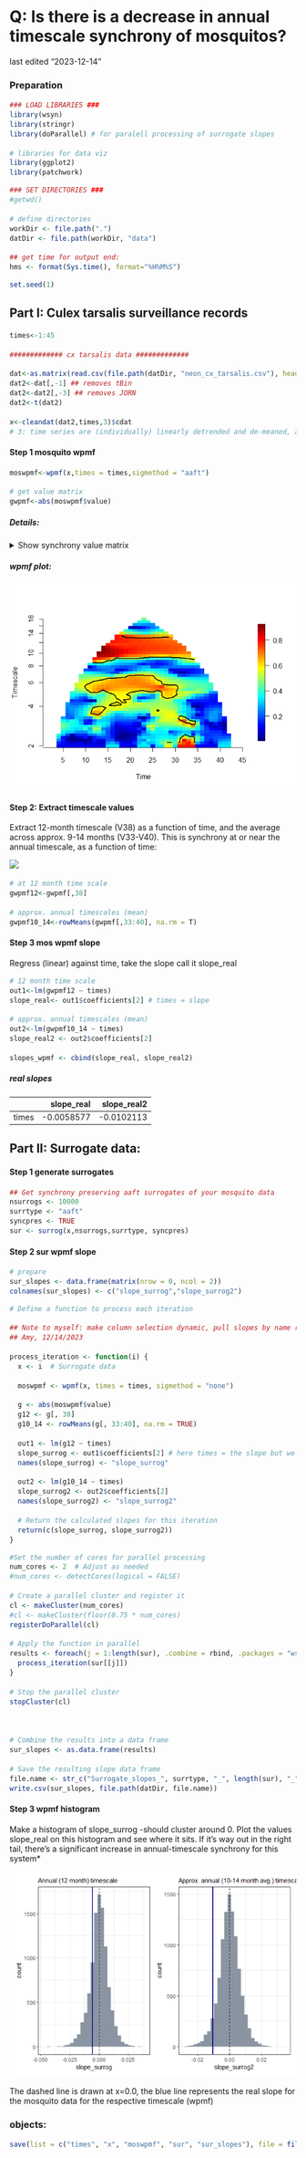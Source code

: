 Q: Is there is a decrease in annual timescale synchrony of mosquitos?
================
last edited “2023-12-14”

### Preparation

``` r
### LOAD LIBRARIES ###
library(wsyn)
library(stringr)
library(doParallel) # for paralell processing of surrogate slopes

# libraries for data viz
library(ggplot2)
library(patchwork)
```

``` r
### SET DIRECTORIES ###
#getwd()

# define directories
workDir <- file.path(".")
datDir <- file.path(workDir, "data")

## get time for output end:
hms <- format(Sys.time(), format="%H%M%S")
```

``` r
set.seed(1)
```

## Part I: Culex tarsalis surveillance records

``` r
times<-1:45

############# cx tarsalis data ############# 

dat<-as.matrix(read.csv(file.path(datDir, "neon_cx_tarsalis.csv"), header = T))
dat2<-dat[,-1] ## removes tBin
dat2<-dat2[,-3] ## removes JORN
dat2<-t(dat2)

x<-cleandat(dat2,times,3)$cdat
# 3: time series are (individually) linearly detrended and de-meaned, and variances are standardized to 1
```

#### Step 1 mosquito wpmf

``` r
moswpmf<-wpmf(x,times = times,sigmethod = "aaft")

# get value matrix
gwpmf<-abs(moswpmf$value)
```

##### Details:

<details>
<summary>
Show synchrony value matrix
</summary>

|           |           |           |           |           |           |           |           |           |           |           |           |           |           |           |           |           |           |           |           |           |           |           |           |           |           |           |           |           |           |           |           |           |           |           |           |           |           |           |           |           |           |           |           |           |           |
|----------:|----------:|----------:|----------:|----------:|----------:|----------:|----------:|----------:|----------:|----------:|----------:|----------:|----------:|----------:|----------:|----------:|----------:|----------:|----------:|----------:|----------:|----------:|----------:|----------:|----------:|----------:|----------:|----------:|----------:|----------:|----------:|----------:|----------:|----------:|----------:|----------:|----------:|----------:|----------:|----------:|----------:|----------:|----------:|----------:|----------:|
|       NaN |       NaN |       NaN |       NaN |       NaN |       NaN |       NaN |       NaN |       NaN |       NaN |       NaN |       NaN |       NaN |       NaN |       NaN |       NaN |       NaN |       NaN |       NaN |       NaN |       NaN |       NaN |       NaN |       NaN |       NaN |       NaN |       NaN |       NaN |       NaN |       NaN |       NaN |       NaN |       NaN |       NaN |       NaN |       NaN |       NaN |       NaN |       NaN |       NaN |       NaN |       NaN |       NaN |       NaN |       NaN |       NaN |
|       NaN |       NaN |       NaN |       NaN |       NaN |       NaN |       NaN |       NaN |       NaN |       NaN |       NaN |       NaN |       NaN |       NaN |       NaN |       NaN |       NaN |       NaN |       NaN |       NaN |       NaN |       NaN |       NaN |       NaN |       NaN |       NaN |       NaN |       NaN |       NaN |       NaN |       NaN |       NaN |       NaN |       NaN |       NaN |       NaN |       NaN |       NaN |       NaN |       NaN |       NaN |       NaN |       NaN |       NaN |       NaN |       NaN |
|       NaN |       NaN |       NaN |       NaN |       NaN |       NaN |       NaN |       NaN |       NaN |       NaN |       NaN |       NaN |       NaN |       NaN |       NaN |       NaN |       NaN |       NaN |       NaN |       NaN |       NaN |       NaN |       NaN |       NaN |       NaN |       NaN |       NaN |       NaN |       NaN |       NaN |       NaN |       NaN |       NaN |       NaN |       NaN |       NaN |       NaN |       NaN |       NaN |       NaN |       NaN |       NaN |       NaN |       NaN |       NaN |       NaN |
| 0.1111111 | 0.1558888 | 0.2361581 | 0.3252592 | 0.3988862 |       NaN |       NaN |       NaN |       NaN |       NaN |       NaN |       NaN |       NaN |       NaN |       NaN |       NaN |       NaN |       NaN |       NaN |       NaN |       NaN |       NaN |       NaN |       NaN |       NaN |       NaN |       NaN |       NaN |       NaN |       NaN |       NaN |       NaN |       NaN |       NaN |       NaN |       NaN |       NaN |       NaN |       NaN |       NaN |       NaN |       NaN |       NaN |       NaN |       NaN |       NaN |
| 0.1111111 | 0.1229191 | 0.1415883 | 0.1140867 | 0.3054366 | 0.3357869 | 0.4023583 | 0.4551149 | 0.4185162 | 0.3445372 | 0.2650301 |       NaN |       NaN |       NaN |       NaN |       NaN |       NaN |       NaN |       NaN |       NaN |       NaN |       NaN |       NaN |       NaN |       NaN |       NaN |       NaN |       NaN |       NaN |       NaN |       NaN |       NaN |       NaN |       NaN |       NaN |       NaN |       NaN |       NaN |       NaN |       NaN |       NaN |       NaN |       NaN |       NaN |       NaN |       NaN |
| 0.1111111 | 0.0929409 | 0.0480720 | 0.0616017 | 0.1905323 | 0.3117310 | 0.3717156 | 0.4004095 | 0.3889305 | 0.3180337 | 0.2203674 | 0.2111257 | 0.2288120 | 0.2419402 | 0.2498092 | 0.2602336 |       NaN |       NaN |       NaN |       NaN |       NaN |       NaN |       NaN |       NaN |       NaN |       NaN |       NaN |       NaN |       NaN |       NaN |       NaN |       NaN |       NaN |       NaN |       NaN |       NaN |       NaN |       NaN |       NaN |       NaN |       NaN |       NaN |       NaN |       NaN |       NaN |       NaN |
| 0.1111111 | 0.0707549 | 0.0295094 | 0.0152787 | 0.0504880 | 0.3075730 | 0.3421693 | 0.3685829 | 0.3799351 | 0.3728025 | 0.2002927 | 0.2304487 | 0.2481579 | 0.2529217 | 0.2433732 | 0.2133786 | 0.1606345 | 0.3055189 | 0.3440882 | 0.3949006 |       NaN |       NaN |       NaN |       NaN |       NaN |       NaN |       NaN |       NaN |       NaN |       NaN |       NaN |       NaN |       NaN |       NaN |       NaN |       NaN |       NaN |       NaN |       NaN |       NaN |       NaN |       NaN |       NaN |       NaN |       NaN |       NaN |
| 0.1111111 | 0.0952331 | 0.0201115 | 0.0688411 | 0.1549648 | 0.2574753 | 0.3213171 | 0.3460064 | 0.3458052 | 0.3377030 | 0.3047604 | 0.2822278 | 0.2811710 | 0.2725297 | 0.2472184 | 0.1984226 | 0.1782752 | 0.2537434 | 0.3286961 | 0.4057901 | 0.4753775 | 0.5194373 | 0.5351233 |       NaN |       NaN |       NaN |       NaN |       NaN |       NaN |       NaN |       NaN |       NaN |       NaN |       NaN |       NaN |       NaN |       NaN |       NaN |       NaN |       NaN |       NaN |       NaN |       NaN |       NaN |       NaN |       NaN |
| 0.1111111 | 0.1176427 | 0.0075641 | 0.0930877 | 0.1643041 | 0.2467696 | 0.3297153 | 0.3394948 | 0.2901897 | 0.2693671 | 0.2969296 | 0.3223574 | 0.3254502 | 0.3055584 | 0.2704455 | 0.2120873 | 0.1645932 | 0.2035513 | 0.3025740 | 0.4192067 | 0.5074390 | 0.5470675 | 0.5513230 | 0.5204776 | 0.4659228 | 0.4319201 |       NaN |       NaN |       NaN |       NaN |       NaN |       NaN |       NaN |       NaN |       NaN |       NaN |       NaN |       NaN |       NaN |       NaN |       NaN |       NaN |       NaN |       NaN |       NaN |       NaN |
| 0.1111111 | 0.0570701 | 0.0282306 | 0.1376828 | 0.1554864 | 0.2597774 | 0.4027627 | 0.3523791 | 0.1388751 | 0.1545901 | 0.2522971 | 0.3654468 | 0.3872743 | 0.3543741 | 0.3164871 | 0.2333953 | 0.1166811 | 0.1662577 | 0.2878363 | 0.4452272 | 0.5500525 | 0.5771025 | 0.5699942 | 0.5371401 | 0.4871304 | 0.4382310 | 0.3648916 | 0.2000057 |       NaN |       NaN |       NaN |       NaN |       NaN |       NaN |       NaN |       NaN |       NaN |       NaN |       NaN |       NaN |       NaN |       NaN |       NaN |       NaN |       NaN |       NaN |
| 0.1111111 | 0.0723692 | 0.0544228 | 0.0521686 | 0.2308283 | 0.3178276 | 0.2940218 | 0.3868261 | 0.1504395 | 0.1228158 | 0.2472355 | 0.5434320 | 0.5081454 | 0.4517755 | 0.3916182 | 0.2705804 | 0.0475202 | 0.2831336 | 0.4228818 | 0.5487171 | 0.6030967 | 0.6083381 | 0.5901847 | 0.5547964 | 0.5036000 | 0.4382975 | 0.3418867 | 0.1812423 | 0.0935750 | 0.3621180 |       NaN |       NaN |       NaN |       NaN |       NaN |       NaN |       NaN |       NaN |       NaN |       NaN |       NaN |       NaN |       NaN |       NaN |       NaN |       NaN |
| 0.1111111 | 0.1104322 | 0.1351044 | 0.1420198 | 0.2375343 | 0.3993859 | 0.4872563 | 0.4230526 | 0.2862884 | 0.2281204 | 0.4519521 | 0.6242461 | 0.6678815 | 0.5906038 | 0.4772438 | 0.3647506 | 0.0466724 | 0.3594774 | 0.4525020 | 0.6162225 | 0.6513820 | 0.6372312 | 0.6102254 | 0.5728858 | 0.5181360 | 0.4352942 | 0.3216624 | 0.1835795 | 0.1823375 | 0.3321624 | 0.6783493 | 0.7880276 |       NaN |       NaN |       NaN |       NaN |       NaN |       NaN |       NaN |       NaN |       NaN |       NaN |       NaN |       NaN |       NaN |       NaN |
| 0.1111111 | 0.0826785 | 0.0877416 | 0.1835896 | 0.2838437 | 0.3878497 | 0.4714805 | 0.4143301 | 0.3503338 | 0.3084012 | 0.5264601 | 0.6601928 | 0.6494254 | 0.6031421 | 0.5304519 | 0.4656991 | 0.4175955 | 0.4043997 | 0.3811121 | 0.5935816 | 0.6829457 | 0.6597347 | 0.6285298 | 0.5916610 | 0.5339084 | 0.4302336 | 0.3006151 | 0.2040994 | 0.2500076 | 0.3778144 | 0.6199738 | 0.7710154 | 0.8745456 | 0.9125643 |       NaN |       NaN |       NaN |       NaN |       NaN |       NaN |       NaN |       NaN |       NaN |       NaN |       NaN |       NaN |
| 0.1111111 | 0.0646911 | 0.1025416 | 0.1888586 | 0.2572027 | 0.2939139 | 0.2362693 | 0.3281617 | 0.3369753 | 0.3142609 | 0.3300285 | 0.5212867 | 0.5807151 | 0.5819336 | 0.5504465 | 0.5122152 | 0.4843665 | 0.4537410 | 0.4081856 | 0.4455184 | 0.6987825 | 0.6729647 | 0.6439373 | 0.6114642 | 0.5550747 | 0.4216974 | 0.2734854 | 0.2197771 | 0.2529871 | 0.3685637 | 0.5537627 | 0.7458711 | 0.8710832 | 0.9011024 | 0.9124479 | 0.9197997 |       NaN |       NaN |       NaN |       NaN |       NaN |       NaN |       NaN |       NaN |       NaN |       NaN |
| 0.3333333 | 0.2566444 | 0.1953514 | 0.1909163 | 0.1990845 | 0.1961491 | 0.2128776 | 0.2784005 | 0.3191774 | 0.2961099 | 0.3150963 | 0.4068206 | 0.5038066 | 0.5551305 | 0.5571698 | 0.5389329 | 0.5217482 | 0.5057316 | 0.4955620 | 0.5682277 | 0.6837460 | 0.6763087 | 0.6558599 | 0.6315236 | 0.5871170 | 0.4028609 | 0.2365233 | 0.2293978 | 0.2450997 | 0.3421269 | 0.4816793 | 0.7111113 | 0.8658024 | 0.8859176 | 0.8905887 | 0.8643269 | 0.7825736 |       NaN |       NaN |       NaN |       NaN |       NaN |       NaN |       NaN |       NaN |       NaN |
| 0.3333333 | 0.2814097 | 0.1965927 | 0.1498196 | 0.1357170 | 0.1343335 | 0.1452290 | 0.1581250 | 0.2053529 | 0.2445174 | 0.2721737 | 0.3323514 | 0.4431578 | 0.5405524 | 0.5619957 | 0.5570342 | 0.5492587 | 0.5436338 | 0.5466553 | 0.5902025 | 0.6578555 | 0.6730881 | 0.6644204 | 0.6491190 | 0.6255151 | 0.3586909 | 0.1907135 | 0.2392571 | 0.2305595 | 0.3132017 | 0.4033628 | 0.6434161 | 0.8515622 | 0.8670939 | 0.8666748 | 0.8198280 | 0.7634205 | 0.7953662 |       NaN |       NaN |       NaN |       NaN |       NaN |       NaN |       NaN |       NaN |
| 0.3333333 | 0.2246062 | 0.0702193 | 0.0444250 | 0.0616304 | 0.0705661 | 0.0740702 | 0.0797323 | 0.1350962 | 0.2009941 | 0.2409231 | 0.2751231 | 0.3606235 | 0.5489392 | 0.5655420 | 0.5682790 | 0.5678397 | 0.5677945 | 0.5711540 | 0.5966862 | 0.6430246 | 0.6685486 | 0.6705330 | 0.6619097 | 0.6422973 | 0.4836318 | 0.1741988 | 0.1294398 | 0.2133979 | 0.2891681 | 0.3414697 | 0.4335243 | 0.8163992 | 0.8456612 | 0.8436412 | 0.7960096 | 0.7578073 | 0.7841024 | 0.7935311 | 0.7868978 |       NaN |       NaN |       NaN |       NaN |       NaN |       NaN |
| 0.1111111 | 0.1217588 | 0.0696792 | 0.0189236 | 0.0242071 | 0.0491858 | 0.0718137 | 0.1014556 | 0.1455591 | 0.1972217 | 0.2456505 | 0.2940312 | 0.3855303 | 0.5277391 | 0.5590915 | 0.5712515 | 0.5776610 | 0.5823600 | 0.5808754 | 0.5963642 | 0.6351309 | 0.6657894 | 0.6755197 | 0.6709237 | 0.6472844 | 0.5132686 | 0.2564946 | 0.0893709 | 0.2002044 | 0.2732298 | 0.3190629 | 0.4843609 | 0.7698939 | 0.8235257 | 0.8234877 | 0.7835679 | 0.7562736 | 0.7751951 | 0.7839509 | 0.7723737 | 0.6108591 |       NaN |       NaN |       NaN |       NaN |       NaN |
| 0.1111111 | 0.0926615 | 0.0579721 | 0.0241873 | 0.0282670 | 0.0581565 | 0.0877966 | 0.1188437 | 0.1567283 | 0.2041097 | 0.2599772 | 0.3229603 | 0.4007939 | 0.4885290 | 0.5411777 | 0.5633223 | 0.5763095 | 0.5913046 | 0.5763625 | 0.5890685 | 0.6302060 | 0.6655100 | 0.6802948 | 0.6782136 | 0.6569738 | 0.5119174 | 0.3156508 | 0.1445782 | 0.1955417 | 0.2637839 | 0.3202114 | 0.5000200 | 0.7323654 | 0.8026890 | 0.8068362 | 0.7763369 | 0.7557991 | 0.7680349 | 0.7742983 | 0.7533016 | 0.4880890 | 0.3949080 |       NaN |       NaN |       NaN |       NaN |
| 0.1111111 | 0.1039956 | 0.0786076 | 0.0463771 | 0.0408606 | 0.0688727 | 0.0981326 | 0.1211489 | 0.1540693 | 0.2023383 | 0.2676385 | 0.3336172 | 0.3996457 | 0.4698003 | 0.5211842 | 0.5399515 | 0.5478326 | 0.6010143 | 0.5425155 | 0.5735763 | 0.6266817 | 0.6674534 | 0.6848463 | 0.6836801 | 0.6697492 | 0.6438585 | 0.3710982 | 0.1973619 | 0.2012650 | 0.2557180 | 0.3203992 | 0.5017958 | 0.7083166 | 0.7843674 | 0.7934099 | 0.7715123 | 0.7553567 | 0.7619831 | 0.7645402 | 0.7316160 | 0.4621071 | 0.3371430 | 0.0667001 |       NaN |       NaN |       NaN |
| 0.1111111 | 0.1610199 | 0.1132625 | 0.0773262 | 0.0397538 | 0.0775487 | 0.1141719 | 0.0838610 | 0.1267071 | 0.1846286 | 0.2577334 | 0.3097956 | 0.3935406 | 0.4619846 | 0.5063197 | 0.5027118 | 0.3960783 | 0.3938163 | 0.4624126 | 0.5516987 | 0.6249256 | 0.6713189 | 0.6883840 | 0.6852938 | 0.6741515 | 0.6343043 | 0.4221609 | 0.2462667 | 0.2193188 | 0.2379594 | 0.3093106 | 0.4973906 | 0.6948448 | 0.7687276 | 0.7826125 | 0.7677956 | 0.7545415 | 0.7565099 | 0.7547110 | 0.7124085 | 0.4436517 | 0.2939870 | 0.0539475 | 0.2671599 |       NaN |       NaN |
| 0.3333333 | 0.2831852 | 0.2620233 | 0.2859334 | 0.1726017 | 0.1021937 | 0.1667918 | 0.0945636 | 0.0892654 | 0.2009019 | 0.0775676 | 0.2578487 | 0.3893463 | 0.4584204 | 0.5014618 | 0.5222955 | 0.2891429 | 0.1540788 | 0.3662676 | 0.5307586 | 0.6269851 | 0.6771169 | 0.6898051 | 0.6810184 | 0.6670647 | 0.6229237 | 0.4563169 | 0.2899014 | 0.2519360 | 0.1628048 | 0.2860733 | 0.4853451 | 0.6859606 | 0.7553065 | 0.7738589 | 0.7645385 | 0.7531808 | 0.7512381 | 0.7448871 | 0.6990224 | 0.4169391 | 0.2701713 | 0.0937899 | 0.2708010 | 0.3702497 |       NaN |
| 0.3333333 | 0.3352312 | 0.2420328 | 0.3206697 | 0.2615931 | 0.2079102 | 0.0906876 | 0.2329900 | 0.3029979 | 0.1447867 | 0.0200582 | 0.2837972 | 0.3805672 | 0.4523598 | 0.4941970 | 0.4956649 | 0.3622533 | 0.1537284 | 0.3046804 | 0.5210774 | 0.6361167 | 0.6851339 | 0.6878941 | 0.6696240 | 0.6524404 | 0.6171947 | 0.4742762 | 0.3238877 | 0.2867847 | 0.1285141 | 0.2540135 | 0.4348749 | 0.6717969 | 0.7437249 | 0.7666907 | 0.7613954 | 0.7512126 | 0.7459421 | 0.7351453 | 0.6899146 | 0.3754470 | 0.2675778 | 0.1429775 | 0.2583993 | 0.3670091 | 0.4465868 |
| 0.3333333 | 0.2858678 | 0.3681575 | 0.3076175 | 0.2752429 | 0.3078579 | 0.3943369 | 0.5055024 | 0.3814489 | 0.2552553 | 0.1524115 | 0.1823627 | 0.3976117 | 0.4668652 | 0.4887814 | 0.4773396 | 0.3969795 | 0.2082114 | 0.2962606 | 0.5270631 | 0.6558717 | 0.6955335 | 0.6808108 | 0.6500184 | 0.6310388 | 0.6138514 | 0.4713345 | 0.3410890 | 0.2804410 | 0.1669892 | 0.2208325 | 0.3647000 | 0.6492482 | 0.7341581 | 0.7607718 | 0.7581743 | 0.7486424 | 0.7405266 | 0.7255716 | 0.6804853 | 0.3796361 | 0.2832560 | 0.1908930 | 0.2486199 | 0.3647400 |       NaN |
| 0.1111111 | 0.2892716 | 0.3174429 | 0.3146525 | 0.3156767 | 0.3648179 | 0.4975518 | 0.5297490 | 0.4304222 | 0.3313749 | 0.2828666 | 0.5210721 | 0.5431078 | 0.5110125 | 0.4954443 | 0.4780391 | 0.4315490 | 0.2608750 | 0.2528819 | 0.5492141 | 0.6861129 | 0.7081282 | 0.6642629 | 0.6212133 | 0.6002377 | 0.5965013 | 0.4378192 | 0.3389858 | 0.1774180 | 0.1583834 | 0.2019765 | 0.3963260 | 0.6273086 | 0.7272508 | 0.7558249 | 0.7547652 | 0.7455223 | 0.7349974 | 0.7163098 | 0.6687012 | 0.4489800 | 0.3105947 | 0.2345930 | 0.2495686 |       NaN |       NaN |
| 0.3333333 | 0.3460525 | 0.3549871 | 0.3420051 | 0.3304202 | 0.3418799 | 0.3509562 | 0.4415810 | 0.4556134 | 0.4610940 | 0.4041651 | 0.5211695 | 0.5834610 | 0.5366372 | 0.5040363 | 0.4854441 | 0.4682891 | 0.4167911 | 0.3763843 | 0.4720522 | 0.7084712 | 0.7247463 | 0.6268784 | 0.5845847 | 0.5598885 | 0.4739144 | 0.3962593 | 0.3276215 | 0.1866400 | 0.1341411 | 0.1623628 | 0.3955029 | 0.6115441 | 0.7236596 | 0.7515532 | 0.7511055 | 0.7419361 | 0.7294272 | 0.7075739 | 0.6567816 | 0.4871507 | 0.3427737 | 0.2737931 |       NaN |       NaN |       NaN |
| 0.3333333 | 0.4361718 | 0.4011925 | 0.3575260 | 0.3331017 | 0.3397267 | 0.3669098 | 0.4132372 | 0.4777665 | 0.5322840 | 0.5271415 | 0.5371173 | 0.5533571 | 0.5342105 | 0.5060200 | 0.4913439 | 0.4968817 | 0.5456748 | 0.5861058 | 0.5901288 | 0.7053302 | 0.7514157 | 0.5620498 | 0.5468521 | 0.5182177 | 0.4272272 | 0.3767695 | 0.3168127 | 0.2061665 | 0.1383465 | 0.1720895 | 0.3856601 | 0.6027000 | 0.7234386 | 0.7475873 | 0.7471632 | 0.7379870 | 0.7239221 | 0.6995928 | 0.6470127 | 0.5093292 | 0.3750227 |       NaN |       NaN |       NaN |       NaN |
| 0.5555556 | 0.5083159 | 0.4267416 | 0.3607672 | 0.3305406 | 0.3521329 | 0.3920162 | 0.4262651 | 0.4878104 | 0.5404668 | 0.5600432 | 0.5586829 | 0.5469127 | 0.5241146 | 0.4997308 | 0.4903476 | 0.5141343 | 0.5928388 | 0.6183754 | 0.6299540 | 0.6809719 | 0.6402340 | 0.5334443 | 0.5164556 | 0.4837935 | 0.4035717 | 0.3421277 | 0.3056153 | 0.2186852 | 0.1628764 | 0.1908860 | 0.3762499 | 0.6025672 | 0.7251227 | 0.7434996 | 0.7429319 | 0.7337853 | 0.7185924 | 0.6925369 | 0.6399672 | 0.5249379 |       NaN |       NaN |       NaN |       NaN |       NaN |
| 0.5555556 | 0.4936907 | 0.4105715 | 0.3427295 | 0.2903137 | 0.1839016 | 0.3583703 | 0.4304935 | 0.4946652 | 0.5413915 | 0.5622840 | 0.5667039 | 0.5468750 | 0.5102632 | 0.4832834 | 0.4739999 | 0.4981081 | 0.5852247 | 0.6134464 | 0.6231837 | 0.6522348 | 0.6174734 | 0.5313826 | 0.4948348 | 0.4581834 | 0.3755018 | 0.1929085 | 0.0983094 | 0.2238719 | 0.2013604 | 0.2186984 | 0.3801267 | 0.6377887 | 0.7250473 | 0.7389065 | 0.7384325 | 0.7294395 | 0.7135331 | 0.6864809 | 0.6352970 |       NaN |       NaN |       NaN |       NaN |       NaN |       NaN |
| 0.3333333 | 0.4058932 | 0.3880393 | 0.3370162 | 0.2540229 | 0.2314315 | 0.3409892 | 0.4362233 | 0.5040770 | 0.5333551 | 0.5426691 | 0.5552786 | 0.5423645 | 0.4792834 | 0.4508448 | 0.4294989 | 0.3737156 | 0.5116483 | 0.5844953 | 0.5794298 | 0.6323583 | 0.5918876 | 0.5206926 | 0.4770790 | 0.4383919 | 0.3340037 | 0.1108873 | 0.0881926 | 0.2262610 | 0.2598081 | 0.2732060 | 0.4121108 | 0.6270859 | 0.7197311 | 0.7336154 | 0.7337156 | 0.7250495 | 0.7088136 |       NaN |       NaN |       NaN |       NaN |       NaN |       NaN |       NaN |       NaN |
| 0.7777778 | 0.6923053 | 0.5713560 | 0.4500073 | 0.3180773 | 0.2783837 | 0.3577649 | 0.4596214 | 0.5508613 | 0.6560756 | 0.5839733 | 0.4486974 | 0.3557555 | 0.4072347 | 0.3997107 | 0.3662335 | 0.3511636 | 0.4797156 | 0.5458196 | 0.5179475 | 0.4916758 | 0.5354514 | 0.4988925 | 0.4580457 | 0.4140596 | 0.1784852 | 0.0489498 | 0.0996527 | 0.2286243 | 0.3222278 | 0.3750973 | 0.4609859 | 0.6168810 | 0.7102143 | 0.7277084 | 0.7288594 | 0.7207024 |       NaN |       NaN |       NaN |       NaN |       NaN |       NaN |       NaN |       NaN |       NaN |
| 0.7777778 | 0.7478044 | 0.8278732 | 0.6052776 | 0.3863748 | 0.3153169 | 0.3859683 | 0.5055299 | 0.6390278 | 0.7468570 | 0.5145623 | 0.3729278 | 0.3171180 | 0.3384730 | 0.3409903 | 0.3014792 | 0.3348503 | 0.4489626 | 0.5082161 | 0.5200429 | 0.4468956 | 0.4837206 | 0.4729574 | 0.4360202 | 0.3744765 | 0.1740433 | 0.0574138 | 0.1128984 | 0.2291342 | 0.3521494 | 0.4462975 | 0.5067680 | 0.6205885 | 0.7002820 | 0.7214880 | 0.7239618 |       NaN |       NaN |       NaN |       NaN |       NaN |       NaN |       NaN |       NaN |       NaN |       NaN |
| 0.7777778 | 0.7780561 | 0.7062645 | 0.4877069 | 0.3466549 | 0.3012024 | 0.4108314 | 0.5483346 | 0.6390263 | 0.4941933 | 0.2801985 | 0.2880120 | 0.2987783 | 0.3050879 | 0.2779470 | 0.2016785 | 0.1408739 | 0.3659147 | 0.4594564 | 0.5354365 | 0.4079738 | 0.4525853 | 0.4497054 | 0.4140104 | 0.3422614 | 0.2018946 | 0.0986707 | 0.1261204 | 0.2266450 | 0.3610315 | 0.4846330 | 0.5435944 | 0.6269367 | 0.6921898 |       NaN |       NaN |       NaN |       NaN |       NaN |       NaN |       NaN |       NaN |       NaN |       NaN |       NaN |       NaN |
| 0.7777778 | 0.6824967 | 0.6204389 | 0.4978454 | 0.0896148 | 0.1984306 | 0.4217263 | 0.6715603 | 0.6185532 | 0.3988130 | 0.1936948 | 0.2322393 | 0.2815062 | 0.2346469 | 0.0466246 | 0.0963823 | 0.1465717 | 0.2825714 | 0.3803384 | 0.4926561 | 0.4385186 | 0.4404780 | 0.4321777 | 0.3962618 | 0.3262603 | 0.2187714 | 0.1324471 | 0.1404907 | 0.2238507 | 0.3620111 | 0.5163361 | 0.5723059 |       NaN |       NaN |       NaN |       NaN |       NaN |       NaN |       NaN |       NaN |       NaN |       NaN |       NaN |       NaN |       NaN |       NaN |
| 0.1111111 | 0.2706746 | 0.4345925 | 0.4248456 | 0.3095503 | 0.2461067 | 0.3388856 | 0.3924374 | 0.4686297 | 0.3076374 | 0.1752831 | 0.0644350 | 0.1972376 | 0.1311970 | 0.0155668 | 0.0803495 | 0.1467898 | 0.2305025 | 0.2894873 | 0.5079084 | 0.4573345 | 0.4358378 | 0.4200660 | 0.3843369 | 0.3198886 | 0.2321839 | 0.1593969 | 0.1572295 | 0.2285430 | 0.3547494 |       NaN |       NaN |       NaN |       NaN |       NaN |       NaN |       NaN |       NaN |       NaN |       NaN |       NaN |       NaN |       NaN |       NaN |       NaN |       NaN |
| 0.1111111 | 0.1828032 | 0.2913868 | 0.3127800 | 0.1818009 | 0.2128551 | 0.2432783 | 0.2428566 | 0.1648732 | 0.1876545 | 0.1698780 | 0.1259767 | 0.1495848 | 0.0973808 | 0.0802270 | 0.1065696 | 0.1460038 | 0.2029425 | 0.2944449 | 0.4571265 | 0.4489636 | 0.4287386 | 0.4117645 | 0.3775441 | 0.3182048 | 0.2437312 | 0.1823094 | 0.1757497 |       NaN |       NaN |       NaN |       NaN |       NaN |       NaN |       NaN |       NaN |       NaN |       NaN |       NaN |       NaN |       NaN |       NaN |       NaN |       NaN |       NaN |       NaN |
| 0.1111111 | 0.1454731 | 0.1752028 | 0.1717129 | 0.1649769 | 0.1779718 | 0.1773166 | 0.1435779 | 0.0873130 | 0.1250174 | 0.2110143 | 0.2034412 | 0.2028260 | 0.1839565 | 0.1375383 | 0.1280984 | 0.1422719 | 0.1740806 | 0.2325657 | 0.4107650 | 0.4175022 | 0.4163747 | 0.4061376 | 0.3746113 | 0.3181188 | 0.2535710 |       NaN |       NaN |       NaN |       NaN |       NaN |       NaN |       NaN |       NaN |       NaN |       NaN |       NaN |       NaN |       NaN |       NaN |       NaN |       NaN |       NaN |       NaN |       NaN |       NaN |
| 0.1111111 | 0.0810032 | 0.1482386 | 0.1719659 | 0.1736283 | 0.1610774 | 0.1286775 | 0.0670492 | 0.0632136 | 0.2461098 | 0.2654132 | 0.2531859 | 0.2426078 | 0.2142749 | 0.1671678 | 0.1393615 | 0.1356525 | 0.1467909 | 0.1625032 | 0.2701190 | 0.3724478 | 0.4004056 | 0.4030691 |       NaN |       NaN |       NaN |       NaN |       NaN |       NaN |       NaN |       NaN |       NaN |       NaN |       NaN |       NaN |       NaN |       NaN |       NaN |       NaN |       NaN |       NaN |       NaN |       NaN |       NaN |       NaN |       NaN |
| 0.1111111 | 0.1543292 | 0.1876905 | 0.1897432 | 0.1788350 | 0.1547548 | 0.1031650 | 0.0603404 | 0.1433338 | 0.2382140 | 0.2576688 | 0.2608861 | 0.2639137 | 0.2312502 | 0.1759189 | 0.1411385 | 0.1286178 | 0.1329065 | 0.1562839 | 0.2351385 |       NaN |       NaN |       NaN |       NaN |       NaN |       NaN |       NaN |       NaN |       NaN |       NaN |       NaN |       NaN |       NaN |       NaN |       NaN |       NaN |       NaN |       NaN |       NaN |       NaN |       NaN |       NaN |       NaN |       NaN |       NaN |       NaN |
| 0.3333333 | 0.2992549 | 0.2390826 | 0.1999137 | 0.1752261 | 0.1609689 | 0.1109504 | 0.0916719 | 0.0736422 | 0.1774019 | 0.2010282 | 0.2129440 | 0.2340357 | 0.2158574 | 0.1642180 | 0.1349503 |       NaN |       NaN |       NaN |       NaN |       NaN |       NaN |       NaN |       NaN |       NaN |       NaN |       NaN |       NaN |       NaN |       NaN |       NaN |       NaN |       NaN |       NaN |       NaN |       NaN |       NaN |       NaN |       NaN |       NaN |       NaN |       NaN |       NaN |       NaN |       NaN |       NaN |
| 0.3333333 | 0.3083320 | 0.2520915 | 0.1977479 | 0.1542760 | 0.1124222 | 0.0484774 | 0.0322784 | 0.0281060 | 0.0998906 | 0.1349702 |       NaN |       NaN |       NaN |       NaN |       NaN |       NaN |       NaN |       NaN |       NaN |       NaN |       NaN |       NaN |       NaN |       NaN |       NaN |       NaN |       NaN |       NaN |       NaN |       NaN |       NaN |       NaN |       NaN |       NaN |       NaN |       NaN |       NaN |       NaN |       NaN |       NaN |       NaN |       NaN |       NaN |       NaN |       NaN |
| 0.3333333 | 0.3182851 | 0.2733735 | 0.2130757 | 0.1515783 |       NaN |       NaN |       NaN |       NaN |       NaN |       NaN |       NaN |       NaN |       NaN |       NaN |       NaN |       NaN |       NaN |       NaN |       NaN |       NaN |       NaN |       NaN |       NaN |       NaN |       NaN |       NaN |       NaN |       NaN |       NaN |       NaN |       NaN |       NaN |       NaN |       NaN |       NaN |       NaN |       NaN |       NaN |       NaN |       NaN |       NaN |       NaN |       NaN |       NaN |       NaN |
|       NaN |       NaN |       NaN |       NaN |       NaN |       NaN |       NaN |       NaN |       NaN |       NaN |       NaN |       NaN |       NaN |       NaN |       NaN |       NaN |       NaN |       NaN |       NaN |       NaN |       NaN |       NaN |       NaN |       NaN |       NaN |       NaN |       NaN |       NaN |       NaN |       NaN |       NaN |       NaN |       NaN |       NaN |       NaN |       NaN |       NaN |       NaN |       NaN |       NaN |       NaN |       NaN |       NaN |       NaN |       NaN |       NaN |
|       NaN |       NaN |       NaN |       NaN |       NaN |       NaN |       NaN |       NaN |       NaN |       NaN |       NaN |       NaN |       NaN |       NaN |       NaN |       NaN |       NaN |       NaN |       NaN |       NaN |       NaN |       NaN |       NaN |       NaN |       NaN |       NaN |       NaN |       NaN |       NaN |       NaN |       NaN |       NaN |       NaN |       NaN |       NaN |       NaN |       NaN |       NaN |       NaN |       NaN |       NaN |       NaN |       NaN |       NaN |       NaN |       NaN |
|       NaN |       NaN |       NaN |       NaN |       NaN |       NaN |       NaN |       NaN |       NaN |       NaN |       NaN |       NaN |       NaN |       NaN |       NaN |       NaN |       NaN |       NaN |       NaN |       NaN |       NaN |       NaN |       NaN |       NaN |       NaN |       NaN |       NaN |       NaN |       NaN |       NaN |       NaN |       NaN |       NaN |       NaN |       NaN |       NaN |       NaN |       NaN |       NaN |       NaN |       NaN |       NaN |       NaN |       NaN |       NaN |       NaN |

</details>

##### wpmf plot:

![](Cx_tarsalis_slopes_10k_rev_files/figure-gfm/Cx%20wpmf%20plot%20syn-1.png)<!-- -->

#### Step 2: Extract timescale values

Extract 12-month timescale (V38) as a function of time, and the average
across approx. 9-14 months (V33-V40). This is synchrony at or near the
annual timescale, as a function of time:

![](coneofpower_moswpmf.png)

``` r
# at 12 month time scale
gwpmf12<-gwpmf[,38]

# approx. annual timescales (mean)
gwpmf10_14<-rowMeans(gwpmf[,33:40], na.rm = T)
```

#### Step 3 mos wpmf slope

Regress (linear) against time, take the slope call it slope_real

``` r
# 12 month time scale
out1<-lm(gwpmf12 ~ times)
slope_real<- out1$coefficients[2] # times = slope

# approx. annual timescales (mean)
out2<-lm(gwpmf10_14 ~ times)
slope_real2 <- out2$coefficients[2]

slopes_wpmf <- cbind(slope_real, slope_real2)
```

##### real slopes

|       | slope_real | slope_real2 |
|:------|-----------:|------------:|
| times | -0.0058577 |  -0.0102113 |

## Part II: Surrogate data:

#### Step 1 generate surrogates

``` r
## Get synchrony preserving aaft surrogates of your mosquito data
nsurrogs <- 10000  
surrtype <- "aaft"
syncpres <- TRUE
sur <- surrog(x,nsurrogs,surrtype, syncpres) 
```

#### Step 2 sur wpmf slope

``` r
# prepare 
sur_slopes <- data.frame(matrix(nrow = 0, ncol = 2))
colnames(sur_slopes) <- c("slope_surrog","slope_surrog2")
```

``` r
# Define a function to process each iteration

## Note to myself: make column selection dynamic, pull slopes by name rather than index 
## Amy, 12/14/2023

process_iteration <- function(i) {
  x <- i  # Surrogate data
  
  moswpmf <- wpmf(x, times = times, sigmethod = "none")
  
  g <- abs(moswpmf$value)
  g12 <- g[, 38]
  g10_14 <- rowMeans(g[, 33:40], na.rm = TRUE)
  
  out1 <- lm(g12 ~ times)
  slope_surrog <- out1$coefficients[2] # here times = the slope but we get a error when putting in times
  names(slope_surrog) <- "slope_surrog"
  
  out2 <- lm(g10_14 ~ times)
  slope_surrog2 <- out2$coefficients[2]
  names(slope_surrog2) <- "slope_surrog2"
  
  # Return the calculated slopes for this iteration
  return(c(slope_surrog, slope_surrog2))
}
```

``` r
#Set the number of cores for parallel processing
num_cores <- 2  # Adjust as needed
#num_cores <- detectCores(logical = FALSE)

# Create a parallel cluster and register it
cl <- makeCluster(num_cores)
#cl <- makeCluster(floor(0.75 * num_cores)
registerDoParallel(cl)

# Apply the function in parallel
results <- foreach(j = 1:length(sur), .combine = rbind, .packages = "wsyn") %dopar% {
  process_iteration(sur[[j]])
}

# Stop the parallel cluster
stopCluster(cl)



# Combine the results into a data frame
sur_slopes <- as.data.frame(results)

# Save the resulting slope data frame
file.name <- str_c("Surrogate_slopes_", surrtype, "_", length(sur), "_", hms, ".csv")
write.csv(sur_slopes, file.path(datDir, file.name))
```

#### Step 3 wpmf histogram

Make a histogram of slope_surrog -should cluster around 0. Plot the
values slope_real on this histogram and see where it sits. If it’s way
out in the right tail, there’s a significant increase in
annual-timescale synchrony for this system\*

![](Cx_tarsalis_slopes_10k_rev_files/figure-gfm/unnamed-chunk-6-1.png)<!-- -->

The dashed line is drawn at x=0.0, the blue line represents the real
slope for the mosquito data for the respective timescale (wpmf)

### objects:

``` r
save(list = c("times", "x", "moswpmf", "sur", "sur_slopes"), file = file.path(datDir, "Cx_tarsalis_10k_rev_dat.RData"))
```
